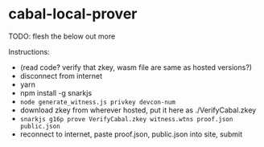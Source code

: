 # cabal-local-prover

TODO: flesh the below out more

Instructions:
- (read code? verify that zkey, wasm file are same as hosted versions?)
- disconnect from internet
- yarn
- npm install -g snarkjs
- `node generate_witness.js privkey devcon-num`
- download zkey from wherever hosted, put it here as ./VerifyCabal.zkey
- `snarkjs g16p prove VerifyCabal.zkey witness.wtns proof.json public.json`
- reconnect to internet, paste proof.json, public.json into site, submit
